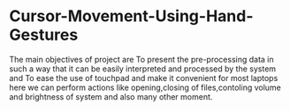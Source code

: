 # Cursor-Movement-Using-Hand-Gestures
The main objectives of  project are To present the pre-processing data in such a way that it can be easily interpreted  and processed by the system and To ease the use of touchpad and make it convenient for most laptops here we can perform actions like opening,closing of files,contoling volume and brightness of system and also many other moment. 
